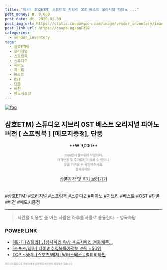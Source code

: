 ```yaml
--- 
title: "특가! 삼호ETM) 스튜디오 지브리 OST 베스트 오리지널 피아노 ..." 
post_money: ₩. 9,000 
post_date: dt. 2020.01.30 
post_img_url: https://static.coupangcdn.com/image/vendor_inventory/images/2018/06/21/16/8/189b7192-ca07-42fc-83a2-15e3cb4eed3a.jpg 
post_link_url: https://coupa.ng/bnF818 
categories: 
  - vendor_inventory 
tags: 
  - 삼호ETM) 
  - 오리지널 
  - 스프링북 
  - 스튜디오 
  - 피아노 
  - 지브리 
  - 베스트 
  - OST 
  - 단품 
  - 버전 
  - 메모지증정 
--- 
```

[![foo](https://static.coupangcdn.com/image/vendor_inventory/images/2018/06/21/16/8/189b7192-ca07-42fc-83a2-15e3cb4eed3a.jpg)](https://coupa.ng/bnF818) 

## 삼호ETM) 스튜디오 지브리 OST 베스트 오리지널 피아노 버전 [ 스프링북 ] [메모지증정], 단품 
<p style="text-align: center;">**₩ 9,000**</p> 
<p style="text-align: center;"><span style="color: #898c8f; font-family: Georgia,Times,serif; font-size: 0.75em;">2020년01월30일에 작성되어, <br>가격변동 및 추가할인이 있을 수 있으니,<br> 상품 가격을 꼭!확인해주세요.<br>행복하세요~</span> 
</p>	 
<div markdown="0" style="text-align: center;"><a href="https://coupa.ng/bnF818" class="btn btn--success">상품가격 및 후기 보러가기</a></div> 
<br><br> 
  #삼호ETM) #오리지널 #스프링북 #스튜디오 #피아노 #지브리 #베스트 #OST #단품 #버전 #메모지증정 
<hr> 

> 시간을 이용할 줄 아는 사람은 하루를 사흘로 통용한다. - 영국속담 


### POWER LINK

* <a href="https://blog.naver.com/an0733/221787787421" target="_blank">[특가] [스텔라] 남성사파리 야상 후드사파리 겨울캐주...</a>
* <a href="https://blog.naver.com/fasyy4321/221771389562" target="_blank"> [스포츠/레저] 나이키수영복특가정보 순위 ~56위</a>
* <a href="https://blog.naver.com/fasyy4321/221776399042" target="_blank"> TOP ~55위 [스포츠/레저] 닥터스베스트멀티비타민</a>

<span style="color: #898c8f; font-family: Georgia,Times,serif; font-size: 0.55em;">파트너스활동으로 작성자에게 일정액의 커미션이 제공될수 있습니다.</span> 
